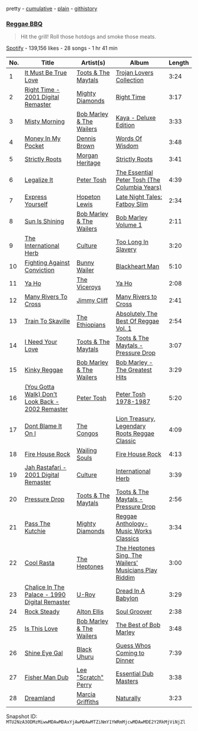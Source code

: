 pretty - [cumulative](/playlists/cumulative/37i9dQZF1DX44AF5xq04Oh.md) - [plain](/playlists/plain/37i9dQZF1DX44AF5xq04Oh) - [githistory](https://github.githistory.xyz/mackorone/spotify-playlist-archive/blob/main/playlists/plain/37i9dQZF1DX44AF5xq04Oh)

### [Reggae BBQ](https://open.spotify.com/playlist/37i9dQZF1DX44AF5xq04Oh)

> Hit the grill! Roll those hotdogs and smoke those meats.

[Spotify](https://open.spotify.com/user/spotify) - 139,156 likes - 28 songs - 1 hr 41 min

| No. | Title | Artist(s) | Album | Length |
|---|---|---|---|---|
| 1 | [It Must Be True Love](https://open.spotify.com/track/4fs7A0HgWe9guaNh3jPBFz) | [Toots & The Maytals](https://open.spotify.com/artist/6ZFv3wQwwWPiVDWhv0mjQK) | [Trojan Lovers Collection](https://open.spotify.com/album/1nmApsog19BD430O3mPzXm) | 3:24 |
| 2 | [Right Time \- 2001 Digital Remaster](https://open.spotify.com/track/5p3kVMB5spe9fY9CKNAiRm) | [Mighty Diamonds](https://open.spotify.com/artist/2MvXKrHantfY5wyPiCOo2k) | [Right Time](https://open.spotify.com/album/1S7rBJNPNrCvtdF38sp0Gs) | 3:17 |
| 3 | [Misty Morning](https://open.spotify.com/track/4WEdPzCYBPiUezETE0Y0pi) | [Bob Marley & The Wailers](https://open.spotify.com/artist/2QsynagSdAqZj3U9HgDzjD) | [Kaya \- Deluxe Edition](https://open.spotify.com/album/2MnN6FfnhDf4Zk5g0dIAJv) | 3:33 |
| 4 | [Money In My Pocket](https://open.spotify.com/track/5jla2fhvErKAiUHG3fnRuv) | [Dennis Brown](https://open.spotify.com/artist/0UmBaQJflaHddKtf1lrA6F) | [Words Of Wisdom](https://open.spotify.com/album/1z8A6cocNi7jSr437sCilU) | 3:48 |
| 5 | [Strictly Roots](https://open.spotify.com/track/65gaRY87FjjrRUbTjq5Za9) | [Morgan Heritage](https://open.spotify.com/artist/3VV18HyGcfLTqNjSjbROA1) | [Strictly Roots](https://open.spotify.com/album/2wF68GbQuZQxui1sOq385l) | 3:41 |
| 6 | [Legalize It](https://open.spotify.com/track/605ZHoLZx7PtQ8fXgvN10K) | [Peter Tosh](https://open.spotify.com/artist/0oea1hwGMfUxZbLxJc1XUN) | [The Essential Peter Tosh \(The Columbia Years\)](https://open.spotify.com/album/5Up8MjtHf71WW4vnVqyb1g) | 4:39 |
| 7 | [Express Yourself](https://open.spotify.com/track/33pEdVFa0Y8Kim3OGlb7di) | [Hopeton Lewis](https://open.spotify.com/artist/0mO8aKj6nYryzzlEdPYAPb) | [Late Night Tales: Fatboy Slim](https://open.spotify.com/album/0rFj8elyFlwWTbXJxXTobi) | 2:34 |
| 8 | [Sun Is Shining](https://open.spotify.com/track/0ZcAnKomaWTvC4K7SX68Wp) | [Bob Marley & The Wailers](https://open.spotify.com/artist/2QsynagSdAqZj3U9HgDzjD) | [Bob Marley Volume 1](https://open.spotify.com/album/4nRpqzXWTkQl05at8upsrD) | 2:11 |
| 9 | [The International Herb](https://open.spotify.com/track/0GGPUysb8GpCG76dQH63te) | [Culture](https://open.spotify.com/artist/4DbtUTi2WsBNdruAZL2pNz) | [Too Long In Slavery](https://open.spotify.com/album/0NZmEygtcOVC9ulZ9FxuvJ) | 3:20 |
| 10 | [Fighting Against Conviction](https://open.spotify.com/track/5UDdz40BW59qquk43Ymjrx) | [Bunny Wailer](https://open.spotify.com/artist/389zc5Rwe0MPcE6mSF4AjC) | [Blackheart Man](https://open.spotify.com/album/0Z3LzsnqFDWU10sTu31Cfm) | 5:10 |
| 11 | [Ya Ho](https://open.spotify.com/track/7uv8879PyyEr4xxwH1hj4K) | [The Viceroys](https://open.spotify.com/artist/1D9gvipi900QNpsgh679xb) | [Ya Ho](https://open.spotify.com/album/5dLXYjpMJMfguKvTZfvvBP) | 2:08 |
| 12 | [Many Rivers To Cross](https://open.spotify.com/track/2jQQJgvmr8fmTsWULa2pct) | [Jimmy Cliff](https://open.spotify.com/artist/3rJ3m1tM6vUgiWLjfV8sRf) | [Many Rivers to Cross](https://open.spotify.com/album/7q8KGVfLhu54RUL9QusJ3I) | 2:41 |
| 13 | [Train To Skaville](https://open.spotify.com/track/466HPqJP2wrgOyI222XvPs) | [The Ethiopians](https://open.spotify.com/artist/3TUmwNx3l8S2nCoGKqIhjA) | [Absolutely The Best Of Reggae Vol\. 1](https://open.spotify.com/album/0U9LMMfkDK3alar1KZ7JEX) | 2:54 |
| 14 | [I Need Your Love](https://open.spotify.com/track/3FfIjSsctnBSSdjhKjDQTS) | [Toots & The Maytals](https://open.spotify.com/artist/6ZFv3wQwwWPiVDWhv0mjQK) | [Toots & The Maytals \- Pressure Drop](https://open.spotify.com/album/3KbC2PqMhUfvCiMXqU2Kbp) | 3:07 |
| 15 | [Kinky Reggae](https://open.spotify.com/track/2WDHLTdKNxteFR6y7b9VI0) | [Bob Marley & The Wailers](https://open.spotify.com/artist/2QsynagSdAqZj3U9HgDzjD) | [Bob Marley \- The Greatest Hits](https://open.spotify.com/album/2fZy8qMiSyjxLt6jgTkabI) | 3:29 |
| 16 | [\(You Gotta Walk\) Don't Look Back \- 2002 Remaster](https://open.spotify.com/track/7c6aYqL0jU6CLcb5TNBb3p) | [Peter Tosh](https://open.spotify.com/artist/0oea1hwGMfUxZbLxJc1XUN) | [Peter Tosh 1978\-1987](https://open.spotify.com/album/5qLZwrlJPFqv3jSS4ZXHoY) | 5:20 |
| 17 | [Dont Blame It On I](https://open.spotify.com/track/1XYxAISjDjGUclrHewEWKI) | [The Congos](https://open.spotify.com/artist/0nGxKkhmIzyu6bvuXrko1e) | [Lion Treasury, Legendary Roots Reggae Classic](https://open.spotify.com/album/2TPnsfeIhpT1N2R6vjrNm5) | 4:09 |
| 18 | [Fire House Rock](https://open.spotify.com/track/6J6x0vNxjgYB4BgacMeO28) | [Wailing Souls](https://open.spotify.com/artist/2ffhJMXvdEJFZISX76ccQL) | [Fire House Rock](https://open.spotify.com/album/6RNyRyaZ6F92evdh9LmMDl) | 4:13 |
| 19 | [Jah Rastafari \- 2001 Digital Remaster](https://open.spotify.com/track/0GmOHn2XofRigQ4Eaqu6jQ) | [Culture](https://open.spotify.com/artist/4DbtUTi2WsBNdruAZL2pNz) | [International Herb](https://open.spotify.com/album/4ANGFMEjzk4K0amrOOPJqi) | 3:39 |
| 20 | [Pressure Drop](https://open.spotify.com/track/28SKEi3NKRYoDO44vea0ws) | [Toots & The Maytals](https://open.spotify.com/artist/6ZFv3wQwwWPiVDWhv0mjQK) | [Toots & The Maytals \- Pressure Drop](https://open.spotify.com/album/3KbC2PqMhUfvCiMXqU2Kbp) | 2:56 |
| 21 | [Pass The Kutchie](https://open.spotify.com/track/6aU8bv0pkwRX5eXlhyCiqQ) | [Mighty Diamonds](https://open.spotify.com/artist/2MvXKrHantfY5wyPiCOo2k) | [Reggae Anthology\-Music Works Classics](https://open.spotify.com/album/4rNr46ApqmkPTRrcMfhXkQ) | 3:34 |
| 22 | [Cool Rasta](https://open.spotify.com/track/65V07rC9ZIUvsPRCpIfVXo) | [The Heptones](https://open.spotify.com/artist/6b5Hxvp7SWlJY5uUrRlzx4) | [The Heptones Sing, The Wailers' Musicians Play Riddim](https://open.spotify.com/album/6vUrn9SnrH0oTTbtqePDHa) | 3:00 |
| 23 | [Chalice In The Palace \- 1990 Digital Remaster](https://open.spotify.com/track/0XHbsFYB6kdzujxZs5bVBj) | [U\-Roy](https://open.spotify.com/artist/4aCH6cwaYahrWfJWqfEfra) | [Dread In A Babylon](https://open.spotify.com/album/1lK6XoX8y3NUfBrgCDXYbz) | 3:29 |
| 24 | [Rock Steady](https://open.spotify.com/track/5yqaUh5wShQwb90Gm1LeP8) | [Alton Ellis](https://open.spotify.com/artist/5pryfFgCrWJ41UHaENJPyi) | [Soul Groover](https://open.spotify.com/album/4bRzVqsX9EmmzUu2rAu2j0) | 2:38 |
| 25 | [Is This Love](https://open.spotify.com/track/3c0VB4zRHksX7aUSJ5IXyG) | [Bob Marley & The Wailers](https://open.spotify.com/artist/2QsynagSdAqZj3U9HgDzjD) | [The Best of Bob Marley](https://open.spotify.com/album/2EiqmZ6MJK9MghMzqks1DX) | 3:48 |
| 26 | [Shine Eye Gal](https://open.spotify.com/track/28xLykujcyIxFEGkFyNbvQ) | [Black Uhuru](https://open.spotify.com/artist/5keeQyPKYRxUCKDMECTXG3) | [Guess Whos Coming to Dinner](https://open.spotify.com/album/1LYfop1k64VTvIhEgXiIxL) | 7:39 |
| 27 | [Fisher Man Dub](https://open.spotify.com/track/50QPOvKYebMWt8EBckwSyl) | [Lee "Scratch" Perry](https://open.spotify.com/artist/1TsG4AumsMt1Tcq2nHpov9) | [Essential Dub Masters](https://open.spotify.com/album/2RzXympOFAsvIXDrqOxhyN) | 3:38 |
| 28 | [Dreamland](https://open.spotify.com/track/1ClnSFcrgV9lxrWhNaFJGZ) | [Marcia Griffiths](https://open.spotify.com/artist/4qLV9FR6ZVLS6W8drD78hM) | [Naturally](https://open.spotify.com/album/5eVn4uEttNUmF5TeJkkaEW) | 3:23 |

Snapshot ID: `MTU2NzA3ODMzMiwwMDAwMDAxYjAwMDAwMTZiNmY1YWRmMjcwMDAwMDE2Y2RkMjViNjZl`